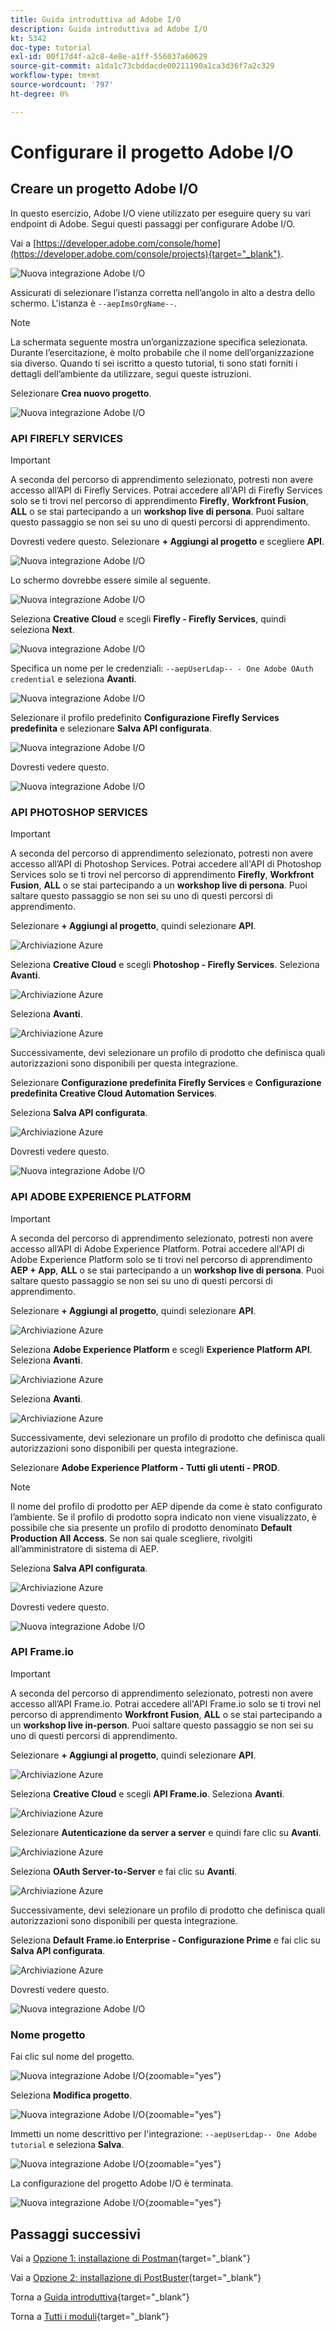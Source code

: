 ```yaml
---
title: Guida introduttiva ad Adobe I/O
description: Guida introduttiva ad Adobe I/O
kt: 5342
doc-type: tutorial
exl-id: 00f17d4f-a2c8-4e8e-a1ff-556037a60629
source-git-commit: a1da1c73cbddacde00211190a1ca3d36f7a2c329
workflow-type: tm+mt
source-wordcount: '797'
ht-degree: 0%

---
```


# Configurare il progetto Adobe I/O

## Creare un progetto Adobe I/O

In questo esercizio, Adobe I/O viene utilizzato per eseguire query su vari endpoint di Adobe. Segui questi passaggi per configurare Adobe I/O.

Vai a [https://developer.adobe.com/console/home](https://developer.adobe.com/console/projects){target="_blank"}.

![Nuova integrazione Adobe I/O](./images/iohome.png)

Assicurati di selezionare l’istanza corretta nell’angolo in alto a destra dello schermo. L&#39;istanza è `--aepImsOrgName--`.

>[!NOTE]
>
> La schermata seguente mostra un’organizzazione specifica selezionata. Durante l’esercitazione, è molto probabile che il nome dell’organizzazione sia diverso. Quando ti sei iscritto a questo tutorial, ti sono stati forniti i dettagli dell’ambiente da utilizzare, segui queste istruzioni.

Selezionare **Crea nuovo progetto**.

![Nuova integrazione Adobe I/O](./images/iocomp.png)

### API FIREFLY SERVICES

>[!IMPORTANT]
>
>A seconda del percorso di apprendimento selezionato, potresti non avere accesso all’API di Firefly Services. Potrai accedere all&#39;API di Firefly Services solo se ti trovi nel percorso di apprendimento **Firefly**, **Workfront Fusion**, **ALL** o se stai partecipando a un **workshop live di persona**. Puoi saltare questo passaggio se non sei su uno di questi percorsi di apprendimento.

Dovresti vedere questo. Selezionare **+ Aggiungi al progetto** e scegliere **API**.

![Nuova integrazione Adobe I/O](./images/adobe_io_access_api.png)

Lo schermo dovrebbe essere simile al seguente.

![Nuova integrazione Adobe I/O](./images/api1.png)

Seleziona **Creative Cloud** e scegli **Firefly - Firefly Services**, quindi seleziona **Next**.

![Nuova integrazione Adobe I/O](./images/api3.png)

Specifica un nome per le credenziali: `--aepUserLdap-- - One Adobe OAuth credential` e seleziona **Avanti**.

![Nuova integrazione Adobe I/O](./images/api4.png)

Selezionare il profilo predefinito **Configurazione Firefly Services predefinita** e selezionare **Salva API configurata**.

![Nuova integrazione Adobe I/O](./images/api9.png)

Dovresti vedere questo.

![Nuova integrazione Adobe I/O](./images/api10.png)

### API PHOTOSHOP SERVICES

>[!IMPORTANT]
>
>A seconda del percorso di apprendimento selezionato, potresti non avere accesso all’API di Photoshop Services. Potrai accedere all&#39;API di Photoshop Services solo se ti trovi nel percorso di apprendimento **Firefly**, **Workfront Fusion**, **ALL** o se stai partecipando a un **workshop live di persona**. Puoi saltare questo passaggio se non sei su uno di questi percorsi di apprendimento.
>
>Selezionare **+ Aggiungi al progetto**, quindi selezionare **API**.

![Archiviazione Azure](./images/ps2.png)

Seleziona **Creative Cloud** e scegli **Photoshop - Firefly Services**. Seleziona **Avanti**.

![Archiviazione Azure](./images/ps3.png)

Seleziona **Avanti**.

![Archiviazione Azure](./images/ps4.png)

Successivamente, devi selezionare un profilo di prodotto che definisca quali autorizzazioni sono disponibili per questa integrazione.

Selezionare **Configurazione predefinita Firefly Services** e **Configurazione predefinita Creative Cloud Automation Services**.

Seleziona **Salva API configurata**.

![Archiviazione Azure](./images/ps5.png)

Dovresti vedere questo.

![Nuova integrazione Adobe I/O](./images/ps7.png)

### API ADOBE EXPERIENCE PLATFORM

>[!IMPORTANT]
>
>A seconda del percorso di apprendimento selezionato, potresti non avere accesso all’API di Adobe Experience Platform. Potrai accedere all&#39;API di Adobe Experience Platform solo se ti trovi nel percorso di apprendimento **AEP + App**, **ALL** o se stai partecipando a un **workshop live di persona**. Puoi saltare questo passaggio se non sei su uno di questi percorsi di apprendimento.

Selezionare **+ Aggiungi al progetto**, quindi selezionare **API**.

![Archiviazione Azure](./images/aep1.png)

Seleziona **Adobe Experience Platform** e scegli **Experience Platform API**. Seleziona **Avanti**.

![Archiviazione Azure](./images/aep2.png)

Seleziona **Avanti**.

![Archiviazione Azure](./images/aep3.png)

Successivamente, devi selezionare un profilo di prodotto che definisca quali autorizzazioni sono disponibili per questa integrazione.

Selezionare **Adobe Experience Platform - Tutti gli utenti - PROD**.

>[!NOTE]
>
>Il nome del profilo di prodotto per AEP dipende da come è stato configurato l’ambiente. Se il profilo di prodotto sopra indicato non viene visualizzato, è possibile che sia presente un profilo di prodotto denominato **Default Production All Access**. Se non sai quale scegliere, rivolgiti all’amministratore di sistema di AEP.

Seleziona **Salva API configurata**.

![Archiviazione Azure](./images/aep4.png)

Dovresti vedere questo.

![Nuova integrazione Adobe I/O](./images/aep5.png)

### API Frame.io

>[!IMPORTANT]
>
>A seconda del percorso di apprendimento selezionato, potresti non avere accesso all’API Frame.io. Potrai accedere all&#39;API Frame.io solo se ti trovi nel percorso di apprendimento **Workfront Fusion**, **ALL** o se stai partecipando a un **workshop live in-person**. Puoi saltare questo passaggio se non sei su uno di questi percorsi di apprendimento.

Selezionare **+ Aggiungi al progetto**, quindi selezionare **API**.

![Archiviazione Azure](./images/fiops2.png)

Seleziona **Creative Cloud** e scegli **API Frame.io**. Seleziona **Avanti**.

![Archiviazione Azure](./images/fiops3.png)

Selezionare **Autenticazione da server a server** e quindi fare clic su **Avanti**.

![Archiviazione Azure](./images/fiops4.png)

Seleziona **OAuth Server-to-Server** e fai clic su **Avanti**.

![Archiviazione Azure](./images/fiops5.png)

Successivamente, devi selezionare un profilo di prodotto che definisca quali autorizzazioni sono disponibili per questa integrazione.

Seleziona **Default Frame.io Enterprise - Configurazione Prime** e fai clic su **Salva API configurata**.

![Archiviazione Azure](./images/fiops6.png)

Dovresti vedere questo.

![Nuova integrazione Adobe I/O](./images/fiops7.png)

### Nome progetto

Fai clic sul nome del progetto.

![Nuova integrazione Adobe I/O](./images/api13.png){zoomable="yes"}

Seleziona **Modifica progetto**.

![Nuova integrazione Adobe I/O](./images/api14.png){zoomable="yes"}

Immetti un nome descrittivo per l&#39;integrazione: `--aepUserLdap-- One Adobe tutorial` e seleziona **Salva**.

![Nuova integrazione Adobe I/O](./images/api15.png){zoomable="yes"}

La configurazione del progetto Adobe I/O è terminata.

![Nuova integrazione Adobe I/O](./images/api16.png){zoomable="yes"}

## Passaggi successivi

Vai a [Opzione 1: installazione di Postman](./ex7.md){target="_blank"}

Vai a [Opzione 2: installazione di PostBuster](./ex8.md){target="_blank"}

Torna a [Guida introduttiva](./getting-started.md){target="_blank"}

Torna a [Tutti i moduli](./../../../overview.md){target="_blank"}
